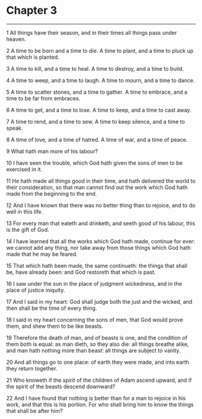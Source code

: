 # Chapter 3

***

1 All things have their season, and in their times all things pass under heaven.

2 A time to be born and a time to die. A time to plant, and a time to pluck up that which is planted.

3 A time to kill, and a time to heal. A time to destroy, and a time to build.

4 A time to weep, and a time to laugh. A time to mourn, and a time to dance.

5 A time to scatter stones, and a time to gather. A time to embrace, and a time to be far from embraces.

6 A time to get, and a time to lose. A time to keep, and a time to cast away.

7 A time to rend, and a time to sew. A time to keep silence, and a time to speak.

8 A time of love, and a time of hatred. A time of war, and a time of peace.

9 What hath man more of his labour?

10 I have seen the trouble, which God hath given the sons of men to be exercised in it.

11 He hath made all things good in their time, and hath delivered the world to their consideration, so that man cannot find out the work which God hath made from the beginning to the end.

12 And I have known that there was no better thing than to rejoice, and to do well in this life.

13 For every man that eateth and drinketh, and seeth good of his labour, this is the gift of God.

14 I have learned that all the works which God hath made, continue for ever: we cannot add any thing, nor take away from those things which God hath made that he may be feared.

15 That which hath been made, the same continueth: the things that shall be, have already been: and God restoreth that which is past.

16 I saw under the sun in the place of judgment wickedness, and in the place of justice iniquity.

17 And I said in my heart: God shall judge both the just and the wicked, and then shall be the time of every thing.

18 I said in my heart concerning the sons of men, that God would prove them, and shew them to be like beasts.

19 Therefore the death of man, and of beasts is one, and the condition of them both is equal: as man dieth, so they also die: all things breathe alike, and man hath nothing more than beast: all things are subject to vanity.

20 And all things go to one place: of earth they were made, and into earth they return together.

21 Who knoweth if the spirit of the children of Adam ascend upward, and if the spirit of the beasts descend downward?

22 And I have found that nothing is better than for a man to rejoice in his work, and that this is his portion. For who shall bring him to know the things that shall be after him?

